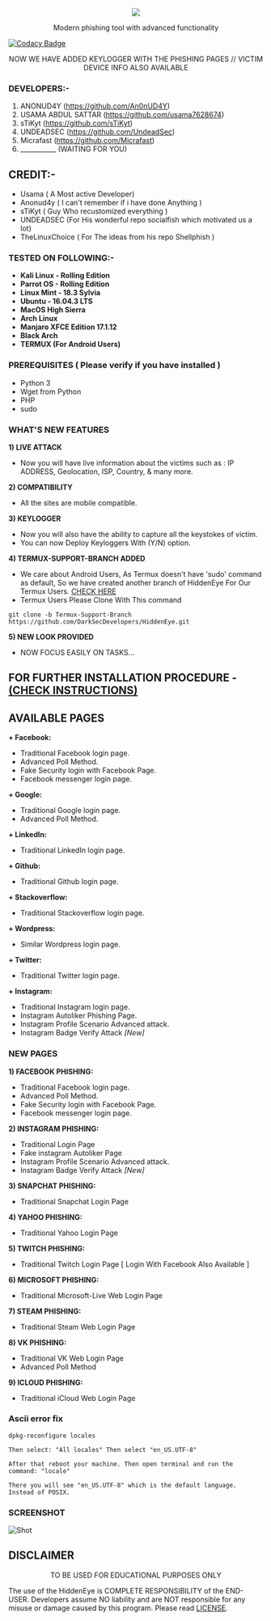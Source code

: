 <p align="center">
  <img src="logo.png">  
</p>

<p align="center">
      Modern phishing tool with advanced functionality 
</p>

<p align="center"> 
  
  [![Codacy Badge](https://api.codacy.com/project/badge/Grade/cd8aa9a99b5b4afd84e19a98b7b30211)](https://app.codacy.com/app/DarkSecDevelopers/HiddenEye?utm_source=github.com&utm_medium=referral&utm_content=DarkSecDevelopers/HiddenEye&utm_campaign=Badge_Grade_Dashboard)
</p>

<p align="center">
 NOW WE HAVE ADDED KEYLOGGER WITH THE PHISHING PAGES // VICTIM DEVICE INFO ALSO AVAILABLE
 
 
</p>


### DEVELOPERS:-
1) ANONUD4Y (https://github.com/An0nUD4Y)
2) USAMA ABDUL SATTAR (https://github.com/usama7628674)
3) sTiKyt (https://github.com/sTiKyt)
4) UNDEADSEC (https://github.com/UndeadSec)
5) Micrafast (https://github.com/Micrafast)
6) ___________ (WAITING FOR YOU)

## CREDIT:-
* Usama ( A Most active Developer)
* Anonud4y ( I can't remember if i have done Anything )
* sTiKyt ( Guy Who recustomized everything )
* UNDEADSEC (For His wonderful repo socialfish which motivated us a lot)
* TheLinuxChoice ( For The ideas from his repo Shellphish )

### TESTED ON FOLLOWING:-
* **Kali Linux - Rolling Edition**
* **Parrot OS - Rolling Edition**
* **Linux Mint - 18.3 Sylvia**
* **Ubuntu - 16.04.3 LTS**
* **MacOS High Sierra**
* **Arch Linux**
* **Manjaro XFCE Edition 17.1.12**
* **Black Arch**
* **TERMUX (For Android Users)**


### PREREQUISITES ( Please verify if you have installed )
* Python 3
* Wget from Python
* PHP
* sudo

### WHAT'S NEW FEATURES
**1) LIVE ATTACK**
- Now you will have live information about the victims such as : IP ADDRESS, Geolocation, ISP, Country, & many more.

**2) COMPATIBILITY**
- All the sites are mobile compatible.

**3) KEYLOGGER**
- Now you will also have the ability to capture all the keystokes of victim.
- You can now Deploy Keyloggers With (Y/N) option.

**4) TERMUX-SUPPORT-BRANCH ADDED**
- We care about Android Users, As Termux doesn't have 'sudo' command as default, So we have created another branch of HiddenEye For Our Termux Users.
[CHECK HERE](https://github.com/DarkSecDevelopers/HiddenEye/tree/Termux-Support-Branch)
- Termux Users Please Clone With This command
```
git clone -b Termux-Support-Branch https://github.com/DarkSecDevelopers/HiddenEye.git

```

**5) NEW LOOK PROVIDED**
- NOW FOCUS EASILY ON TASKS...

## FOR FURTHER INSTALLATION PROCEDURE - [(CHECK INSTRUCTIONS)](https://github.com/DarkSecDevelopers/HiddenEye/blob/master/instructions.md)

## AVAILABLE PAGES

**+ Facebook:**
- Traditional Facebook login page.
- Advanced Poll Method.
- Fake Security login with Facebook Page. 
- Facebook messenger login page.

**+ Google:**
- Traditional Google login page.
- Advanced Poll Method.

**+ LinkedIn:**
- Traditional LinkedIn login page.

**+ Github:**
- Traditional Github login page.

**+ Stackoverflow:**
- Traditional Stackoverflow login page.

**+ Wordpress:**
- Similar Wordpress login page.

**+ Twitter:**
- Traditional Twitter login page.

**+ Instagram:**
- Traditional Instagram login page.
- Instagram Autoliker Phishing Page.
- Instagram Profile Scenario Advanced attack.
- Instagram Badge Verify Attack *[New]*

### NEW PAGES
<p align="center">
  
**1) FACEBOOK PHISHING:**
- Traditional Facebook login page.
- Advanced Poll Method.
- Fake Security login with Facebook Page. 
- Facebook messenger login page.
        
 **2) INSTAGRAM PHISHING:**
 - Traditional Login Page
 - Fake instagram Autoliker Page
 - Instagram Profile Scenario Advanced attack.
 - Instagram Badge Verify Attack *[New]*
 
 **3) SNAPCHAT PHISHING:**
 - Traditional Snapchat Login Page
 
 **4) YAHOO PHISHING:**
 - Traditional Yahoo Login Page
 
 **5) TWITCH PHISHING:**
 - Traditional Twitch Login Page [ Login With  Facebook Also Available ]
 
 **6) MICROSOFT PHISHING:**
 - Traditional Microsoft-Live Web Login Page
 
 **7) STEAM PHISHING:**
 - Traditional Steam Web Login Page
 
 **8) VK PHISHING:**
 - Traditional VK Web Login Page
 - Advanced Poll Method
 
 **9) ICLOUD PHISHING:**
 - Traditional iCloud Web Login Page
</p>

<h3>Ascii error fix</h3>

`dpkg-reconfigure locales`

 `Then select: "All locales" Then select "en_US.UTF-8"`

  `After that reboot your machine. Then open terminal and run the command: "locale"`

  `There you will see "en_US.UTF-8" which is the default language. Instead of POSIX.`


### SCREENSHOT
![Shot](https://github.com/DarkSecDevelopers/HiddenEye/blob/dev/Sceenshot.png)

## DISCLAIMER
<p align="center">
  TO BE USED FOR EDUCATIONAL PURPOSES ONLY
</p>

The use of the HiddenEye is COMPLETE RESPONSIBILITY of the END-USER. Developers assume NO liability and are NOT responsible for any misuse or damage caused by this program. Please read [LICENSE](LICENSE).




